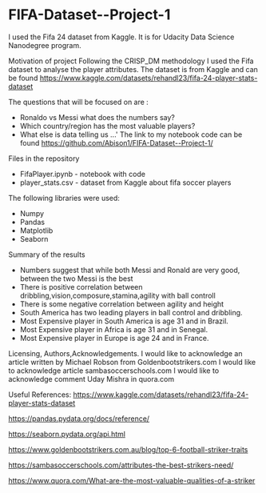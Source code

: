 # FIFA-Dataset--Project-1
I used the Fifa 24 dataset from Kaggle. It is for Udacity Data Science Nanodegree program.

Motivation of project
Following the CRISP_DM methodology I used the Fifa dataset to analyse the player attributes.
The dataset is from Kaggle and can be found https://www.kaggle.com/datasets/rehandl23/fifa-24-player-stats-dataset

The questions that will be focused on are :
* Ronaldo vs Messi what does the numbers say?
* Which country/region has the most valuable players?
* What else is data telling us ...'
The link to my notebook code can be found https://github.com/Abison1/FIFA-Dataset--Project-1/

Files in the repository
 * FifaPlayer.ipynb - notebook with code
 * player_stats.csv - dataset from Kaggle about fifa soccer players

The following libraries were used:
 - Numpy
 - Pandas
 - Matplotlib
 - Seaborn

Summary of the results

- Numbers suggest that while both Messi and Ronald are very good, between the two Messi is the best
- There is positive correlation between dribbling,vision,composure,stamina,agility with ball controll
- There is some negative correlation between agility and height
- South America has two leading players in ball control and dribbling.
- Most Expensive player in South America is age 31 and in Brazil.
- Most Expensive player in Africa is age 31 and in Senegal.
- Most Expensive player in Europe is age 24 and in France.

Licensing, Authors,Acknowledgements.
I would like to acknowledge an article written by Michael Robson from Goldenbootstrikers.com
I would like to acknowledge article sambasoccerschools.com
I would like to acknowledge comment Uday Mishra in quora.com

Useful References:
https://www.kaggle.com/datasets/rehandl23/fifa-24-player-stats-dataset

https://pandas.pydata.org/docs/reference/

https://seaborn.pydata.org/api.html

https://www.goldenbootstrikers.com.au/blog/top-6-football-striker-traits

https://sambasoccerschools.com/attributes-the-best-strikers-need/

https://www.quora.com/What-are-the-most-valuable-qualities-of-a-striker
